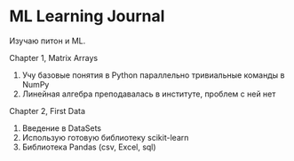 # ML Learning Journal
Изучаю питон и ML.

Chapter 1, Matrix Arrays
1. Учу базовые понятия в Python параллельно тривиальные команды в NumPy
2. Линейная алгебра преподавалась в институте, проблем с ней нет

Chapter 2, First Data
1. Введение в DataSets
2. Использую готовую библиотеку scikit-learn
3. Библиотека Pandas (csv, Excel, sql)